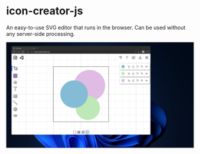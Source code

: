 # icon-creator-js

An easy-to-use SVG editor that runs in the browser. Can be used without any server-side processing.

![Window view](docs/img/window.png)